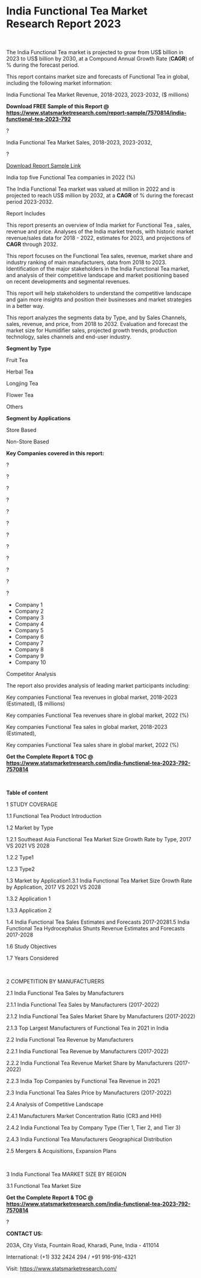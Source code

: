 <h1>India Functional Tea Market Research Report 2023</h1><br/><p>The India Functional Tea market is projected to grow from US$ billion in 2023 to US$ billion by 2030, at a Compound Annual Growth Rate (<strong>CAGR</strong>) of % during the forecast period.</p>
 
 
 
 <p>This report contains market size and forecasts of Functional Tea in global, including the following market information:</p>
 
 
 
 <p>India Functional Tea Market Revenue, 2018-2023, 2023-2032, ($ millions)</p>
 
 
 
 <div><b>Download FREE Sample of this Report @ <a href="https://www.statsmarketresearch.com/download-free-sample/7570814/india-functional-tea-2023-792">https://www.statsmarketresearch.com/report-sample/7570814/india-functional-tea-2023-792</a></b></div>
 
 
 
 <p>? </p>
 
 
 
 <p>India Functional Tea Market Sales, 2018-2023, 2023-2032,</p>
 
 
 
 <p>? </p>
 
 
 
 <p><a href="https://www.statsmarketresearch.com/download-free-sample/7570814/india-functional-tea-2023-792">Download Report Sample Link</a></p>
 
 
 
 <p>India top five Functional Tea companies in 2022 (%)</p>
 
 
 
 <p>The India Functional Tea market was valued at million in 2022 and is projected to reach US$ million by 2032, at a <strong>CAGR</strong> of % during the forecast period 2023-2032.</p>
 
 
 
 <p>Report Includes</p>
 
 
 
 <p>This report presents an overview of India market for Functional Tea , sales, revenue and price. Analyses of the India market trends, with historic market revenue/sales data for 2018 - 2022, estimates for 2023, and projections of <strong>CAGR</strong> through 2032.</p>
 
 
 
 <p>This report focuses on the Functional Tea sales, revenue, market share and industry ranking of main manufacturers, data from 2018 to 2023. Identification of the major stakeholders in the India Functional Tea market, and analysis of their competitive landscape and market positioning based on recent developments and segmental revenues.</p>
 
 
 
 <p>This report will help stakeholders to understand the competitive landscape and gain more insights and position their businesses and market strategies in a better way.</p>
 
 
 
 <p>This report analyzes the segments data by Type, and by Sales Channels, sales, revenue, and price, from 2018 to 2032. Evaluation and forecast the market size for Humidifier sales, projected growth trends, production technology, sales channels and end-user industry.</p>
 
 
 
 <p><strong>Segment by Type</strong></p>
 
 
 
 <p>Fruit Tea</p>
 
 
 
 <p>Herbal Tea</p>
 
 
 
 <p>Longjing Tea</p>
 
 
 
 <p>Flower Tea</p>
 
 
 
 <p>Others</p>
 
 
 
 <p><strong>Segment <strong><strong>by Applications</strong></strong></strong></p>
 
 
 
 <p>Store Based</p>
 
 
 
 <p>Non-Store Based</p>
 
 
 
 <p><strong>Key Companies covered in this report:</strong></p>
 
 
 
 <p>? </p>
 
 
 
 <p>? </p>
 
 
 
 <p>? </p>
 
 
 
 <p>? </p>
 
 
 
 <p>? </p>
 
 
 
 <p>? </p>
 
 
 
 <p>? </p>
 
 
 
 <p>? </p>
 
 
 
 <p>? </p>
 
 
 
 <p>? </p>
 
 
 
 <p>? </p>
 
 
 
 <p>? </p>
 
 
 
 <ul>
 
 <li>Company 1</li>
 
 <li>Company 2</li>
 
 <li>Company 3</li>
 
 <li>Company 4</li>
 
 <li>Company 5</li>
 
 <li>Company 6</li>
 
 <li>Company 7</li>
 
 <li>Company 8</li>
 
 <li>Company 9</li>
 
 <li>Company 10</li>
 
 </ul>
 
 
 
 <p>Competitor Analysis</p>
 
 
 
 <p>The report also provides analysis of leading market participants including:</p>
 
 
 
 <p>Key companies Functional Tea revenues in global market, 2018-2023 (Estimated), ($ millions)</p>
 
 
 
 <p>Key companies Functional Tea revenues share in global market, 2022 (%)</p>
 
 
 
 <p>Key companies Functional Tea sales in global market, 2018-2023 (Estimated),</p>
 
 
 
 <p>Key companies Functional Tea sales share in global market, 2022 (%)</p>
 
 
 
 <div><b>Get the Complete Report & TOC @ <a href="https://www.statsmarketresearch.com/india-functional-tea-2023-792-7570814">https://www.statsmarketresearch.com/india-functional-tea-2023-792-7570814</a></b></div>
 
 
 
 <p><br />
 
 <b>Table of content</b></p>
 
 
 
 <p>1 STUDY COVERAGE<br />
 
 1.1 Functional Tea Product Introduction<br />
 
 1.2 Market by Type<br />
 
 1.2.1 Southeast Asia Functional Tea Market Size Growth Rate by Type, 2017 VS 2021 VS 2028<br />
 
 1.2.2 Type1<br />
 
 1.2.3 Type2<br />
 
 1.3 Market by Application1.3.1 India Functional Tea Market Size Growth Rate by Application, 2017 VS 2021 VS 2028<br />
 
 1.3.2 Application 1<br />
 
 1.3.3 Application 2<br />
 
 1.4 India Functional Tea Sales Estimates and Forecasts 2017-20281.5 India Functional Tea Hydrocephalus Shunts Revenue Estimates and Forecasts 2017-2028<br />
 
 1.6 Study Objectives<br />
 
 1.7 Years Considered<br />
 
 <br />
 
 2 COMPETITION BY MANUFACTURERS<br />
 
 2.1 India Functional Tea Sales by Manufacturers<br />
 
 2.1.1 India Functional Tea Sales by Manufacturers (2017-2022)<br />
 
 2.1.2 India Functional Tea Sales Market Share by Manufacturers (2017-2022)<br />
 
 2.1.3 Top Largest Manufacturers of Functional Tea in 2021 in India<br />
 
 2.2 India Functional Tea Revenue by Manufacturers<br />
 
 2.2.1 India Functional Tea Revenue by Manufacturers (2017-2022)<br />
 
 2.2.2 India Functional Tea Revenue Market Share by Manufacturers (2017-2022)<br />
 
 2.2.3 India Top Companies by Functional Tea Revenue in 2021<br />
 
 2.3 India Functional Tea Sales Price by Manufacturers (2017-2022)<br />
 
 2.4 Analysis of Competitive Landscape<br />
 
 2.4.1 Manufacturers Market Concentration Ratio (CR3 and HHI)<br />
 
 2.4.2 India Functional Tea by Company Type (Tier 1, Tier 2, and Tier 3)<br />
 
 2.4.3 India Functional Tea Manufacturers Geographical Distribution<br />
 
 2.5 Mergers & Acquisitions, Expansion Plans<br />
 
 <br />
 
 3 India Functional Tea MARKET SIZE BY REGION<br />
 
 3.1 Functional Tea Market Size</p>
 
 
 
 <div><b>Get the Complete Report & TOC @ <a href="https://www.statsmarketresearch.com/india-functional-tea-2023-792-7570814">https://www.statsmarketresearch.com/india-functional-tea-2023-792-7570814</a></b></div>
 
 
 
 <p>? </p>
 
 
 
 <p><b>CONTACT US:</b><br />
 
 203A, City Vista, Fountain Road, Kharadi, Pune, India - 411014<br />
 
 International: (+1) 332 2424 294 / +91 916-916-4321<br />
 
 Visit: <a href="https://www.statsmarketresearch.com/">https://www.statsmarketresearch.com/</a></p>